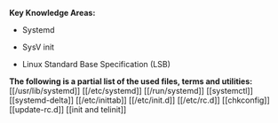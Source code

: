 **Key Knowledge Areas:**

- Systemd

- SysV init

- Linux Standard Base Specification (LSB)

 
**The following is a partial list of the used files, terms and utilities:**
[[/usr/lib/systemd]]
[[/etc/systemd]]
[[/run/systemd]]
[[systemctl]]
[[systemd-delta]]
[[/etc/inittab]]
[[/etc/init.d]]
[[/etc/rc.d]]
[[chkconfig]]
[[update-rc.d]]
[[init and telinit]]
